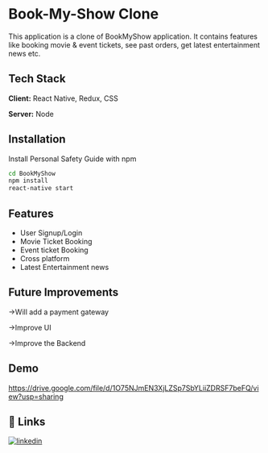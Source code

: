 
# Book-My-Show Clone

This application is a clone of BookMyShow application.
It contains features like booking movie & event tickets, see past orders, get latest entertainment news etc. 



## Tech Stack

**Client:** React Native, Redux, CSS

**Server:** Node


## Installation

Install Personal Safety Guide with npm

```bash
cd BookMyShow
npm install
react-native start
```
    
## Features

- User Signup/Login
- Movie Ticket Booking
- Event ticket Booking
- Cross platform
- Latest Entertainment news



## Future Improvements

->Will add a payment gateway

->Improve UI

->Improve the Backend

## Demo

https://drive.google.com/file/d/1O75NJmEN3XjLZSp7SbYLiiZDRSF7beFQ/view?usp=sharing


## 🔗 Links

[![linkedin](https://img.shields.io/badge/linkedin-0A66C2?style=for-the-badge&logo=linkedin&logoColor=white)](https://www.linkedin.com/in/parth-jotwani-b73a38226/)

